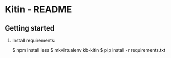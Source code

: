 Kitin - README
========================================================================

## Getting started

1. Install requirements:

    $ npm install less
    $ mkvirtualenv kb-kitin
    $ pip install -r requirements.txt

